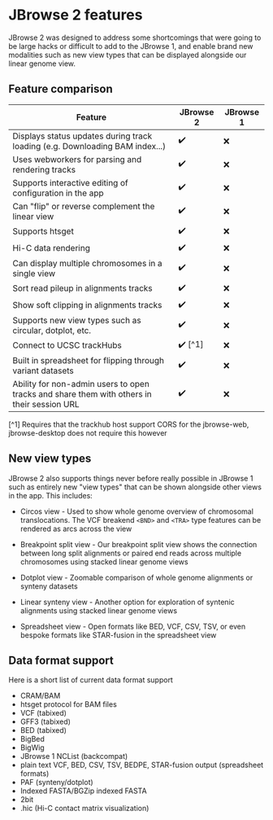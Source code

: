 # JBrowse 2 features

JBrowse 2 was designed to address some shortcomings that were going to be large
hacks or difficult to add to the JBrowse 1, and enable brand new modalities
such as new view types that can be displayed alongside our linear genome view.

## Feature comparison

| Feature                                                                                    | JBrowse 2               | JBrowse 1 |
| ------------------------------------------------------------------------------------------ | ----------------------- | --------- |
| Displays status updates during track loading (e.g. Downloading BAM index...)               | :heavy_check_mark:      | :x:       |
| Uses webworkers for parsing and rendering tracks                                           | :heavy_check_mark:      | :x:       |
| Supports interactive editing of configuration in the app                                   | :heavy_check_mark:      | :x:       |
| Can "flip" or reverse complement the linear view                                           | :heavy_check_mark:      | :x:       |
| Supports htsget                                                                            | :heavy_check_mark:      | :x:       |
| Hi-C data rendering                                                                        | :heavy_check_mark:      | :x:       |
| Can display multiple chromosomes in a single view                                          | :heavy_check_mark:      | :x:       |
| Sort read pileup in alignments tracks                                                      | :heavy_check_mark:      | :x:       |
| Show soft clipping in alignments tracks                                                    | :heavy_check_mark:      | :x:       |
| Supports new view types such as circular, dotplot, etc.                                    | :heavy_check_mark:      | :x:       |
| Connect to UCSC trackHubs                                                                  | :heavy_check_mark: [^1] | :x:       |
| Built in spreadsheet for flipping through variant datasets                                 | :heavy_check_mark:      | :x:       |
| Ability for non-admin users to open tracks and share them with others in their session URL | :heavy_check_mark:      | :x:       |

[^1] Requires that the trackhub host support CORS for the jbrowse-web, jbrowse-desktop does not require this however

## New view types

JBrowse 2 also supports things never before really possible in JBrowse 1 such
as entirely new "view types" that can be shown alongside other views in the
app. This includes:

- Circos view - Used to show whole genome overview of chromosomal
  translocations. The VCF breakend `<BND>` and `<TRA>` type features can be
  rendered as arcs across the view

- Breakpoint split view - Our breakpoint split view shows the connection
  between long split alignments or paired end reads across multiple chromosomes
  using stacked linear genome views

- Dotplot view - Zoomable comparison of whole genome alignments or synteny
  datasets

- Linear synteny view - Another option for exploration of syntenic alignments
  using stacked linear genome views

- Spreadsheet view - Open formats like BED, VCF, CSV, TSV, or even bespoke
  formats like STAR-fusion in the spreadsheet view

## Data format support

Here is a short list of current data format support

- CRAM/BAM
- htsget protocol for BAM files
- VCF (tabixed)
- GFF3 (tabixed)
- BED (tabixed)
- BigBed
- BigWig
- JBrowse 1 NCList (backcompat)
- plain text VCF, BED, CSV, TSV, BEDPE, STAR-fusion output (spreadsheet formats)
- PAF (synteny/dotplot)
- Indexed FASTA/BGZip indexed FASTA
- 2bit
- .hic (Hi-C contact matrix visualization)
